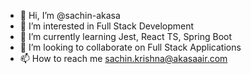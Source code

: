 - 👋 Hi, I’m @sachin-akasa
- 👀 I’m interested in Full Stack Development
- 🌱 I’m currently learning Jest, React TS, Spring Boot
- 💞️ I’m looking to collaborate on Full Stack Applications
- 📫 How to reach me sachin.krishna@akasaair.com
